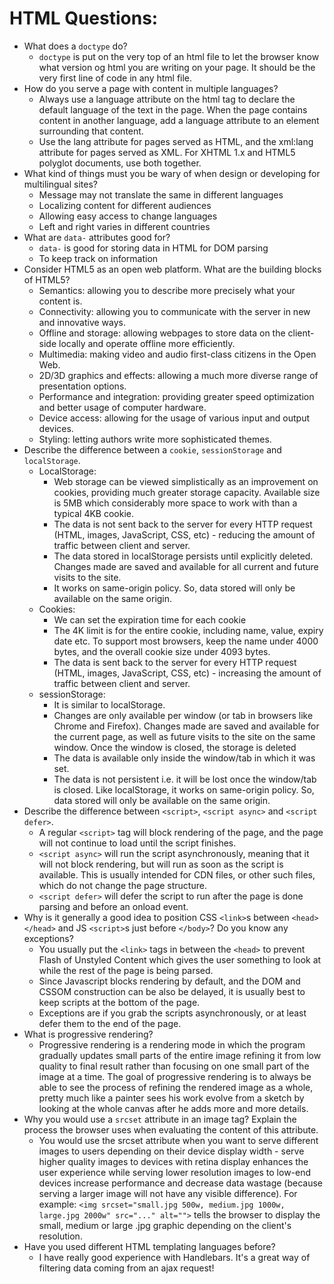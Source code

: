 # HTML Questions:

* What does a `doctype` do?
  - `doctype` is put on the very top of an html file to let the browser know what version og html you are writing on your page. It should be the very first line of code in any html file.
* How do you serve a page with content in multiple languages?
  - Always use a language attribute on the html tag to declare the default language of the text in the page. When the page contains content in another language, add a language attribute to an element surrounding that content.
  - Use the lang attribute for pages served as HTML, and the xml:lang attribute for pages served as XML. For XHTML 1.x and HTML5 polyglot documents, use both together.
* What kind of things must you be wary of when design or developing for multilingual sites?
  - Message may not translate the same in different languages
  - Localizing content for different audiences
  - Allowing easy access to change languages
  - Left and right varies in different countries
* What are `data-` attributes good for?
  - `data-` is good for storing data in HTML for DOM parsing
  - To keep track on information
* Consider HTML5 as an open web platform. What are the building blocks of HTML5?
  - Semantics: allowing you to describe more precisely what your content is.
  - Connectivity: allowing you to communicate with the server in new and innovative ways.
  - Offline and storage: allowing webpages to store data on the client-side locally and operate offline more efficiently.
  - Multimedia: making video and audio first-class citizens in the Open Web.
  - 2D/3D graphics and effects: allowing a much more diverse range of presentation options.
  - Performance and integration: providing greater speed optimization and better usage of computer hardware.
  - Device access: allowing for the usage of various input and output devices.
  - Styling: letting authors write more sophisticated themes.
* Describe the difference between a `cookie`, `sessionStorage` and `localStorage`.
  - LocalStorage:
    - Web storage can be viewed simplistically as an improvement on cookies, providing much greater storage capacity. Available size is 5MB which considerably more space to work with than a typical 4KB cookie.
    - The data is not sent back to the server for every HTTP request (HTML, images, JavaScript, CSS, etc) - reducing the amount of traffic between client and server.
    - The data stored in localStorage persists until explicitly deleted. Changes made are saved and available for all current and future visits to the site.
    - It works on same-origin policy. So, data stored will only be available on the same origin.
  - Cookies:
    - We can set the expiration time for each cookie
    - The 4K limit is for the entire cookie, including name, value, expiry date etc. To support most browsers, keep the name under 4000 bytes, and the overall cookie size under 4093 bytes.
    - The data is sent back to the server for every HTTP request (HTML, images, JavaScript, CSS, etc) - increasing the amount of traffic between client and server.
  - sessionStorage:
    - It is similar to localStorage.
    - Changes are only available per window (or tab in browsers like Chrome and Firefox). Changes made are saved and available for the current page, as well as future visits to the site on the same window. Once the window is closed, the storage is deleted
    - The data is available only inside the window/tab in which it was set.
    - The data is not persistent i.e. it will be lost once the window/tab is closed. Like localStorage, it works on same-origin policy. So, data stored will only be available on the same origin.
* Describe the difference between `<script>`, `<script async>` and `<script defer>`.
  - A regular `<script>` tag will block rendering of the page, and the page will not continue to load until the script finishes.
  - `<script async>` will run the script asynchronously, meaning that it will not block rendering, but will run as soon as the script is available. This is usually intended for CDN files, or other such files, which do not change the page structure.
  - `<script defer>` will defer the script to run after the page is done parsing and before an onload event.
* Why is it generally a good idea to position CSS `<link>`s between `<head></head>` and JS `<script>`s just before `</body>`? Do you know any exceptions?
  - You usually put the `<link>` tags in between the `<head>` to prevent Flash of Unstyled Content which gives the user something to look at while the rest of the page is being parsed.
  - Since Javascript blocks rendering by default, and the DOM and CSSOM construction can be also be delayed, it is usually best to keep scripts at the bottom of the page.
  - Exceptions are if you grab the scripts asynchronously, or at least defer them to the end of the page.
* What is progressive rendering?
  - Progressive rendering is a rendering mode in which the program gradually updates small parts of the entire image refining it from low quality to final result rather than focusing on one small part of the image at a time. The goal of progressive rendering is to always be able to see the process of refining the rendered image as a whole, pretty much like a painter sees his work evolve from a sketch by looking at the whole canvas after he adds more and more details.
* Why you would use a `srcset` attribute in an image tag? Explain the process the browser uses when evaluating the content of this attribute.
  - You would use the srcset attribute when you want to serve different images to users depending on their device display width - serve higher quality images to devices with retina display enhances the user experience while serving lower resolution images to low-end devices increase performance and decrease data wastage (because serving a larger image will not have any visible difference). For example: `<img srcset="small.jpg 500w, medium.jpg 1000w, large.jpg 2000w" src="..." alt="">` tells the browser to display the small, medium or large .jpg graphic depending on the client's resolution.
* Have you used different HTML templating languages before?
  - I have really good experience with Handlebars. It's a great way of filtering data coming from an ajax request!
